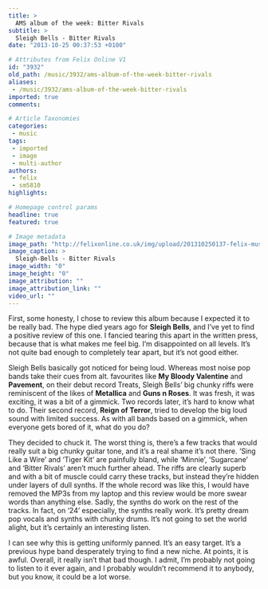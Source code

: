 ```yaml
---
title: >
  AMS album of the week: Bitter Rivals
subtitle: >
  Sleigh Bells - Bitter Rivals
date: "2013-10-25 00:37:53 +0100"

# Attributes from Felix Online V1
id: "3932"
old_path: /music/3932/ams-album-of-the-week-bitter-rivals
aliases:
 - /music/3932/ams-album-of-the-week-bitter-rivals
imported: true
comments:

# Article Taxonomies
categories:
 - music
tags:
 - imported
 - image
 - multi-author
authors:
 - felix
 - sm5810
highlights:

# Homepage control params
headline: true
featured: true

# Image metadata
image_path: "http://felixonline.co.uk/img/upload/201310250137-felix-mus_sleigh-bells.jpg"
image_caption: >
  Sleigh-Bells - Bitter Rivals
image_width: "0"
image_height: "0"
image_attribution: ""
image_attribution_link: ""
video_url: ""
---
```


First, some honesty, I chose to review this album because I expected it to be really bad. The hype died years ago for __Sleigh Bells__, and I’ve yet to find a positive review of this one. I fancied tearing this apart in the written press, because that is what makes me feel big. I’m disappointed on all levels. It’s not quite bad enough to completely tear apart, but it’s not good either.

Sleigh Bells basically got noticed for being loud. Whereas most noise pop bands take their cues from alt. favourites like __My Bloody Valentine__ and __Pavement__, on their debut record Treats, Sleigh Bells’ big chunky riffs were reminiscent of the likes of __Metallica__ and __Guns n Roses__. It was fresh, it was exciting, it was a bit of a gimmick. Two records later, it’s hard to know what to do. Their second record, __Reign of Terror__, tried to develop the big loud sound with limited success. As with all bands based on a gimmick, when everyone gets bored of it, what do you do?

They decided to chuck it. The worst thing is, there’s a few tracks that would really suit a big chunky guitar tone, and it’s a real shame it’s not there. ‘Sing Like a Wire’ and ‘Tiger Kit’ are painfully bland, while ‘Minnie’, ‘Sugarcane’ and ‘Bitter Rivals’ aren’t much further ahead. The riffs are clearly superb and with a bit of muscle could carry these tracks, but instead they’re hidden under layers of dull synths. If the whole record was like this, I would have removed the MP3s from my laptop and this review would be more swear words than anything else. Sadly, the synths do work on the rest of the tracks. In fact, on ‘24’ especially, the synths really work. It’s pretty dream pop vocals and synths with chunky drums. It’s not going to set the world alight, but it’s certainly an interesting listen.

I can see why this is getting uniformly panned. It’s an easy target. It’s a previous hype band desperately trying to find a new niche. At points, it is awful. Overall, it really isn’t that bad though. I admit, I’m probably not going to listen to it ever again, and I probably wouldn’t recommend it to anybody, but you know, it could be a lot worse.
